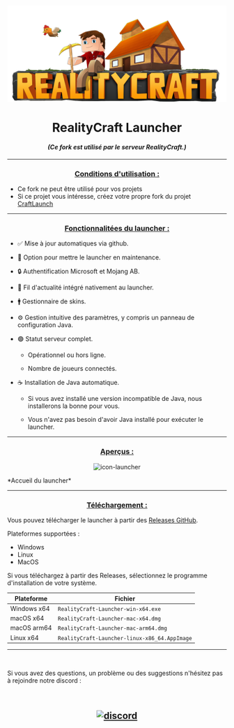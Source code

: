 <p align="center"><img src="../src/assets/images/logo-github.png" alt="icon-launcher"></p>

<h1 align="center">RealityCraft Launcher</h1>

#### [<p align="center">]() *(Ce fork est utilisé par le serveur RealityCraft.)*

---
### **<ins><p align="center">Conditions d'utilisation :</p>**
- Ce fork ne peut être utilisé pour vos projets
- Si ce projet vous intéresse, créez votre propre fork du projet [CraftLaunch](https://github.com/luuxis/Selvania-Launcher)

---

### **<ins><p align="center">Fonctionnalitées du launcher :</p>**

- ✅ Mise à jour automatiques via github.

- 🔴 Option pour mettre le launcher en maintenance.

- 🔒 Authentification Microsoft et Mojang AB.

 
- 📰 Fil d'actualité intégré nativement au launcher.

- 🚹 Gestionnaire de skins.

- ⚙️ Gestion intuitive des paramètres, y compris un panneau de configuration Java.

- 🟢 Statut serveur complet.

    - Opérationnel ou hors ligne.
    
    - Nombre de joueurs connectés.

- ☕ Installation de Java automatique.

    - Si vous avez installé une version incompatible de Java, nous installerons la bonne pour vous.
    
    - Vous n'avez pas besoin d'avoir Java installé pour exécuter le launcher.

---

### **<ins><p align="center">Aperçus :</p>**

<p align="center"><img src="/images/home.png" alt="icon-launcher"></p> *Accueil du launcher*

---
### **<ins><p align="center">Téléchargement :</p>**

Vous pouvez télécharger le launcher à partir des [Releases GitHub](https://github.com/MrCyberium/RealityCraft-Launcher/releases).

Plateformes supportées :

- Windows 
- Linux
- MacOS

Si vous téléchargez à partir des Releases, sélectionnez le programme d'installation de votre système.

 Plateforme | Fichier |
| -------- | ---- |
| Windows x64 | `RealityCraft-Launcher-win-x64.exe ` |
| macOS x64 | `RealityCraft-Launcher-mac-x64.dmg` |
| macOS arm64 | `RealityCraft-Launcher-mac-arm64.dmg` |
| Linux x64 | `RealityCraft-Launcher-linux-x86_64.AppImage` |

---

<br>

Si vous avez des questions, un problème ou des suggestions n'hésitez pas à rejoindre notre discord :

<br>

[<p align="center"><img src="https://discordapp.com/api/guilds/523910082933817354/embed.png?style=banner2" alt="discord">](https://discord.gg/ny2dk8A) 
---

<br>
<br>